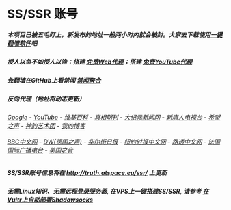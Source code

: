 # SS/SSR 账号 

##### 本项目已被五毛盯上，新发布的地址一般两小时内就会被封。大家去下载使用[一键翻墙软件](https://github.com/gfw-breaker/nogfw/blob/master/README.md)吧

##### 授人以鱼不如授人以渔：搭建 [免费Web代理](https://github.com/no-gfw/heroku-node-proxy#--end--)；搭建 [免费YouTube代理](https://github.com/gfw-breaker/you2php-heroku#--end--) 

##### 免翻墙在GitHub上看禁闻 [禁闻聚合](https://github.com/gfw-breaker/banned-news/blob/master/README.md)

##### 反向代理（地址将动态更新）
######  [Google](http://66.42.38.237:8888/search?q=425事件) - [YouTube](https://nogfw.the-youtube.win) - [维基百科](http://66.42.38.237:8100/wiki/喬高-麥塔斯調查報告) - [真相期刊](http://66.42.38.237:8300/display.aspx?category_id=3&zhuanti_id=2) - [大纪元新闻网](http://66.42.38.237:10080) - [新唐人电视台](http://66.42.38.237:8000) - [希望之声](http://66.42.38.237:8200) - [神韵艺术团](http://66.42.38.237:8000/xtr/gb/prog673.html) - [我的博客](http://66.42.38.237:10000/)<br/> <br/> [BBC中文网](http://66.42.38.237:9100/zhongwen) - [DW(德国之声)](http://66.42.38.237:9200/zh/在线报导/s-9058?&zhongwen=simp) - [华尔街日报](http://66.42.38.237:9300) - [纽约时报中文网](http://66.42.38.237:9400) - [路透中文网](http://66.42.38.237:9500/) - [法国国际广播电台](http://66.42.38.237:9600/) - [美国之音](http://66.42.38.237:9700/) 


##### SS/SSR账号信息将在  http://truth.atspace.eu/ssr/ 上更新

##### 无需Linux知识、无需远程登录服务器, 在VPS上一键搭建SS/SSR, 请参考 [在Vultr上自动部署Shadowsocks](https://gfw-breaker.win/vultr%e9%83%a8%e7%bd%b2ss/) 
